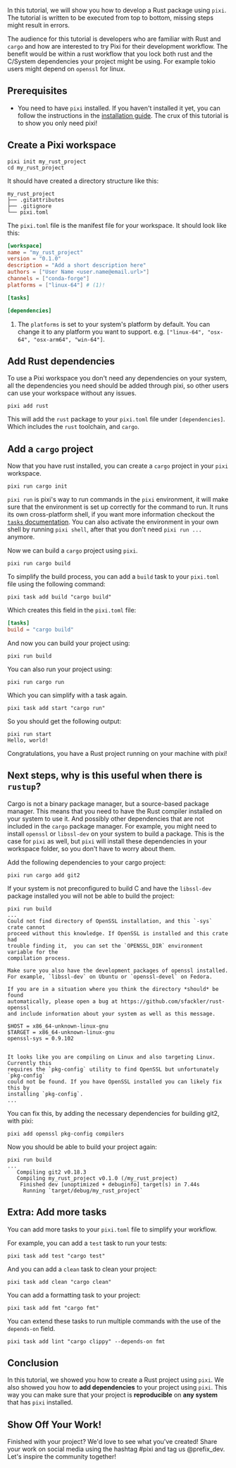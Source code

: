 In this tutorial, we will show you how to develop a Rust package using `pixi`.
The tutorial is written to be executed from top to bottom, missing steps might result in errors.

The audience for this tutorial is developers who are familiar with Rust and `cargo` and how are interested to try Pixi for their development workflow.
The benefit would be within a rust workflow that you lock both rust and the C/System dependencies your project might be using. For example tokio users might depend on `openssl` for linux.


## Prerequisites

- You need to have `pixi` installed. If you haven't installed it yet, you can follow the instructions in the [installation guide](../index.md).
  The crux of this tutorial is to show you only need pixi!

## Create a Pixi workspace

```shell
pixi init my_rust_project
cd my_rust_project
```

It should have created a directory structure like this:

```shell
my_rust_project
├── .gitattributes
├── .gitignore
└── pixi.toml
```

The `pixi.toml` file is the manifest file for your workspace. It should look like this:

```toml  title="pixi.toml"
[workspace]
name = "my_rust_project"
version = "0.1.0"
description = "Add a short description here"
authors = ["User Name <user.name@email.url>"]
channels = ["conda-forge"]
platforms = ["linux-64"] # (1)!

[tasks]

[dependencies]
```

1. The `platforms` is set to your system's platform by default. You can change it to any platform you want to support. e.g. `["linux-64", "osx-64", "osx-arm64", "win-64"]`.

## Add Rust dependencies

To use a Pixi workspace you don't need any dependencies on your system, all the dependencies you need should be added through pixi, so other users can use your workspace without any issues.
```shell
pixi add rust
```

This will add the `rust` package to your `pixi.toml` file under `[dependencies]`.
Which includes the `rust` toolchain, and `cargo`.

## Add a `cargo` project
Now that you have rust installed, you can create a `cargo` project in your `pixi` workspace.
```shell
pixi run cargo init
```

`pixi run` is pixi's way to run commands in the `pixi` environment, it will make sure that the environment is set up correctly for the command to run.
It runs its own cross-platform shell, if you want more information checkout the [`tasks` documentation](../workspace/advanced_tasks.md).
You can also activate the environment in your own shell by running `pixi shell`, after that you don't need `pixi run ...` anymore.

Now we can build a `cargo` project using `pixi`.
```shell
pixi run cargo build
```
To simplify the build process, you can add a `build` task to your `pixi.toml` file using the following command:
```shell
pixi task add build "cargo build"
```
Which creates this field in the `pixi.toml` file:
```toml title="pixi.toml"
[tasks]
build = "cargo build"
```

And now you can build your project using:
```shell
pixi run build
```

You can also run your project using:
```shell
pixi run cargo run
```
Which you can simplify with a task again.
```shell
pixi task add start "cargo run"
```

So you should get the following output:
```shell
pixi run start
Hello, world!
```

Congratulations, you have a Rust project running on your machine with pixi!

## Next steps, why is this useful when there is `rustup`?
Cargo is not a binary package manager, but a source-based package manager.
This means that you need to have the Rust compiler installed on your system to use it.
And possibly other dependencies that are not included in the `cargo` package manager.
For example, you might need to install `openssl` or `libssl-dev` on your system to build a package.
This is the case for `pixi` as well, but `pixi` will install these dependencies in your workspace folder, so you don't have to worry about them.

Add the following dependencies to your cargo project:
```shell
pixi run cargo add git2
```

If your system is not preconfigured to build C and have the `libssl-dev` package installed you will not be able to build the project:
```shell
pixi run build
...
Could not find directory of OpenSSL installation, and this `-sys` crate cannot
proceed without this knowledge. If OpenSSL is installed and this crate had
trouble finding it,  you can set the `OPENSSL_DIR` environment variable for the
compilation process.

Make sure you also have the development packages of openssl installed.
For example, `libssl-dev` on Ubuntu or `openssl-devel` on Fedora.

If you are in a situation where you think the directory *should* be found
automatically, please open a bug at https://github.com/sfackler/rust-openssl
and include information about your system as well as this message.

$HOST = x86_64-unknown-linux-gnu
$TARGET = x86_64-unknown-linux-gnu
openssl-sys = 0.9.102


It looks like you are compiling on Linux and also targeting Linux. Currently this
requires the `pkg-config` utility to find OpenSSL but unfortunately `pkg-config`
could not be found. If you have OpenSSL installed you can likely fix this by
installing `pkg-config`.
...
```
You can fix this, by adding the necessary dependencies for building git2, with pixi:
```shell
pixi add openssl pkg-config compilers
```

Now you should be able to build your project again:
```shell
pixi run build
...
   Compiling git2 v0.18.3
   Compiling my_rust_project v0.1.0 (/my_rust_project)
    Finished dev [unoptimized + debuginfo] target(s) in 7.44s
     Running `target/debug/my_rust_project`
```

## Extra: Add more tasks
You can add more tasks to your `pixi.toml` file to simplify your workflow.

For example, you can add a `test` task to run your tests:
```shell
pixi task add test "cargo test"
```

And you can add a `clean` task to clean your project:
```shell
pixi task add clean "cargo clean"
```

You can add a formatting task to your project:
```shell
pixi task add fmt "cargo fmt"
```

You can extend these tasks to run multiple commands with the use of the `depends-on` field.
```shell
pixi task add lint "cargo clippy" --depends-on fmt
```

## Conclusion
In this tutorial, we showed you how to create a Rust project using `pixi`.
We also showed you how to **add dependencies** to your project using `pixi`.
This way you can make sure that your project is **reproducible** on **any system** that has `pixi` installed.


## Show Off Your Work!
Finished with your project?
We'd love to see what you've created!
Share your work on social media using the hashtag #pixi and tag us @prefix_dev.
Let's inspire the community together!
